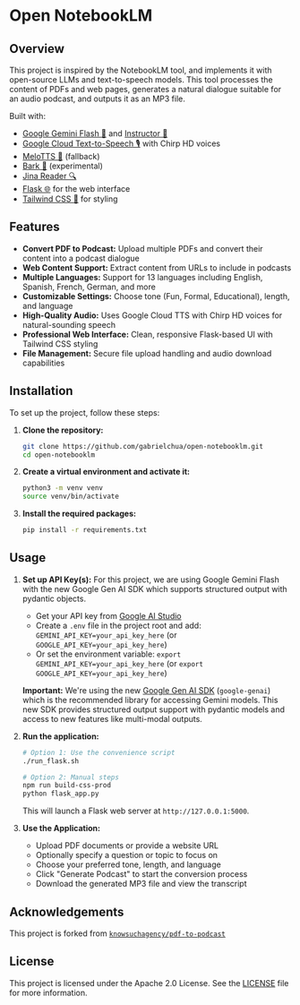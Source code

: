 # Open NotebookLM

## Overview

This project is inspired by the NotebookLM tool, and implements it with open-source LLMs and text-to-speech models. This tool processes the content of PDFs and web pages, generates a natural dialogue suitable for an audio podcast, and outputs it as an MP3 file.

Built with:
- [Google Gemini Flash 🤖](https://ai.google.dev/gemini-api) and [Instructor 📐](https://github.com/instructor-ai/instructor) 
- [Google Cloud Text-to-Speech 🎙️](https://cloud.google.com/text-to-speech) with Chirp HD voices
- [MeloTTS 🐚](https://huggingface.co/myshell-ai/MeloTTS-English) (fallback)
- [Bark 🐶](https://huggingface.co/suno/bark) (experimental)
- [Jina Reader 🔍](https://jina.ai/reader/)
- [Flask 🌐](https://flask.palletsprojects.com/) for the web interface
- [Tailwind CSS 🎨](https://tailwindcss.com/) for styling

## Features

- **Convert PDF to Podcast:** Upload multiple PDFs and convert their content into a podcast dialogue
- **Web Content Support:** Extract content from URLs to include in podcasts
- **Multiple Languages:** Support for 13 languages including English, Spanish, French, German, and more
- **Customizable Settings:** Choose tone (Fun, Formal, Educational), length, and language
- **High-Quality Audio:** Uses Google Cloud TTS with Chirp HD voices for natural-sounding speech
- **Professional Web Interface:** Clean, responsive Flask-based UI with Tailwind CSS styling
- **File Management:** Secure file upload handling and audio download capabilities

## Installation

To set up the project, follow these steps:

1. **Clone the repository:**
   ```bash
   git clone https://github.com/gabrielchua/open-notebooklm.git
   cd open-notebooklm
   ```

2. **Create a virtual environment and activate it:**
   ```bash
   python3 -m venv venv
   source venv/bin/activate
   ```

3. **Install the required packages:**
   ```bash
   pip install -r requirements.txt
   ```

## Usage

1. **Set up API Key(s):**
   For this project, we are using Google Gemini Flash with the new Google Gen AI SDK which supports structured output with pydantic objects. 
   
   - Get your API key from [Google AI Studio](https://aistudio.google.com/app/apikey)
   - Create a `.env` file in the project root and add: `GEMINI_API_KEY=your_api_key_here` (or `GOOGLE_API_KEY=your_api_key_here`)
   - Or set the environment variable: `export GEMINI_API_KEY=your_api_key_here` (or `export GOOGLE_API_KEY=your_api_key_here`)
   
   **Important:** We're using the new [Google Gen AI SDK](https://ai.google.dev/gemini-api/docs/libraries) (`google-genai`) which is the recommended library for accessing Gemini models. This new SDK provides structured output support with pydantic models and access to new features like multi-modal outputs.

2. **Run the application:**
   ```bash
   # Option 1: Use the convenience script
   ./run_flask.sh
   
   # Option 2: Manual steps
   npm run build-css-prod
   python flask_app.py
   ```
   This will launch a Flask web server at `http://127.0.0.1:5000`.

3. **Use the Application:**
   - Upload PDF documents or provide a website URL
   - Optionally specify a question or topic to focus on
   - Choose your preferred tone, length, and language
   - Click "Generate Podcast" to start the conversion process
   - Download the generated MP3 file and view the transcript

## Acknowledgements

This project is forked from [`knowsuchagency/pdf-to-podcast`](https://github.com/knowsuchagency/pdf-to-podcast)

## License

This project is licensed under the Apache 2.0 License. See the [LICENSE](LICENSE) file for more information.
